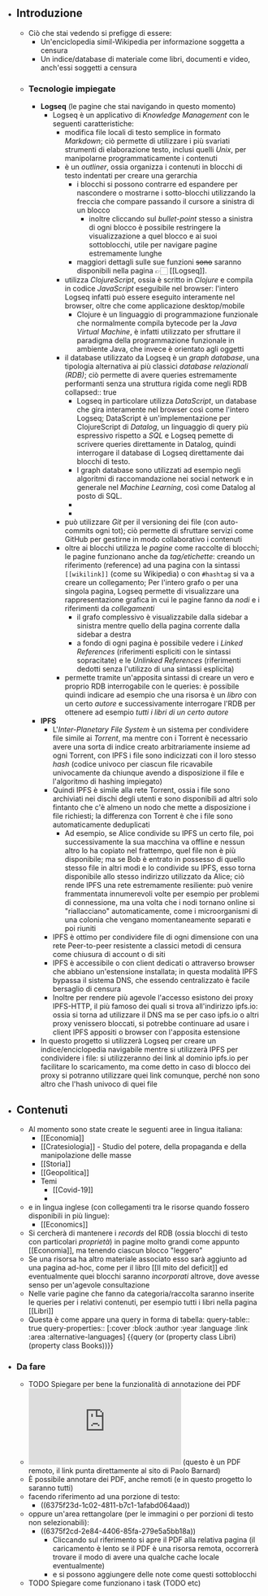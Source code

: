 - ## Introduzione
	- Ciò che stai vedendo si prefigge di essere:
		- Un'enciclopedia simil-Wikipedia per informazione soggetta a censura
		- Un indice/database di materiale come libri, documenti e video, anch'essi soggetti a censura
	- ### Tecnologie impiegate
		- **Logseq** (le pagine che stai navigando in questo momento)
			- Logseq è un applicativo di *Knowledge Management* con le seguenti caratteristiche:
				- modifica file locali di testo semplice in formato *Markdown*; ciò permette di utilizzare i più svariati strumenti di elaborazione testo, inclusi quelli *Unix*, per manipolarne programmaticamente i contenuti
				- è un *outliner*, ossia organizza i contenuti in blocchi di testo indentati per creare una gerarchia
					- i blocchi si possono contrarre ed espandere per nascondere o mostrarne i sotto-blocchi utilizzando la freccia che compare passando il cursore a sinistra di un blocco
						- inoltre cliccando sul *bullet-point* stesso a sinistra di ogni blocco è possibile restringere la visualizzazione a quel blocco e ai suoi sottoblocchi, utile per navigare pagine estremamente lunghe
					- maggiori dettagli sulle sue funzioni ~~sono~~ saranno disponibili nella pagina 👉🏻 [[Logseq]].
				- utilizza *ClojureScript*, ossia è scritto in *Clojure* e compila in codice *JavaScript* eseguibile nel browser: l'intero Logseq infatti può essere eseguito interamente nel browser, oltre che come applicazione desktop/mobile
					- Clojure è un linguaggio di programmazione funzionale che normalmente compila bytecode per la *Java Virtual Machine*, è infatti utilizzato per sfruttare il paradigma della programmazione funzionale in ambiente Java, che invece è orientato agli oggetti
				- il database utilizzato da Logseq è un *graph database*, una tipologia alternativa ai più classici *database relazionali (RDB)*; ciò permette di avere queries estremamente performanti senza una struttura rigida come negli RDB
				  collapsed:: true
					- Logseq in particolare utilizza *DataScript*, un database che gira interamente nel browser così come l'intero Logseq; DataScript è un'implementazione per ClojureScript di *Datalog*, un linguaggio di query più espressivo rispetto a *SQL* e Logseq pemette di scrivere queries direttamente in Datalog, quindi interrogare il database di Logseq direttamente dai blocchi di testo.
					- I graph database sono utilizzati ad esempio negli algoritmi di raccomandazione nei social network e in generale nel *Machine Learning*, così come Datalog al posto di SQL.
					-
					-
				- può utilizzare *Git* per il versioning dei file (con auto-commits ogni tot); ciò permette di sfruttare servizi come GitHub per gestirne in modo collaborativo i contenuti
				- oltre ai blocchi utilizza le *pagine* come raccolte di blocchi; le pagine funzionano anche da *tag/etichette*: creando un riferimento (reference) ad una pagina con la sintassi `[[wikilink]]` (come su Wikipedia) o con `#hashtag` si va a creare un collegamento; Per l'intero grafo o per una singola pagina, Logseq permette di visualizzare una rappresentazione grafica in cui le pagine fanno da *nodi* e i riferimenti da *collegamenti*
					- il grafo complessivo è visualizzabile dalla sidebar a sinistra mentre quello della pagina corrente dalla sidebar a destra
					- a fondo di ogni pagina è possibile vedere i *Linked References* (riferimenti espliciti con le sintassi sopracitate) e le *Unlinked References* (riferimenti dedotti senza l'utilizzo di una sintassi esplicita)
				- permette tramite un'apposita sintassi di creare un vero e proprio RDB interrogabile con le queries: è possibile quindi indicare ad esempio che una risorsa è un *libro* con un certo *autore* e successivamente interrogare l'RDB per ottenere ad esempio *tutti i libri di un certo autore*
		- **IPFS**
			- L'*Inter-Planetary File System* è un sistema per condividere file simile ai *Torrent*, ma mentre con i Torrent è necessario avere una sorta di indice creato arbitrariamente insieme ad ogni Torrent, con IPFS i file sono indicizzati con il loro stesso *hash* (codice univoco per ciascun file ricavabile univocamente da chiunque avendo a disposizione il file e l'algoritmo di hashing impiegato)
			- Quindi IPFS è simile alla rete Torrent, ossia i file sono archiviati nei dischi degli utenti e sono disponibili ad altri solo fintanto che c'è almeno un nodo che mette a disposizione i file richiesti; la differenza con Torrent è che i file sono automaticamente deduplicati
				- Ad esempio, se Alice condivide su IPFS un certo file, poi successivamente la sua macchina va offline e nessun altro lo ha copiato nel frattempo, quel file non è più disponibile; ma se Bob è entrato in possesso di quello stesso file in altri modi e lo condivide su IPFS, esso torna disponibile allo stesso indirizzo utilizzato da Alice; ciò rende IPFS una rete estremamente resiliente: può venire frammentata innumerevoli volte per esempio per problemi di connessione, ma una volta che i nodi tornano online si "riallacciano" automaticamente, come i microorganismi di una colonia che vengano momentaneamente separati e poi riuniti
			- IPFS è ottimo per condividere file di ogni dimensione con una rete Peer-to-peer resistente a classici metodi di censura come chiusura di account o di siti
			- IPFS è accessibile o con client dedicati o attraverso browser che abbiano un'estensione installata; in questa modalità IPFS bypassa il sistema DNS, che essendo centralizzato è facile bersaglio di censura
			- Inoltre per rendere più agevole l'accesso esistono dei proxy IPFS-HTTP, il più famoso dei quali si trova all'indirizzo ipfs.io: ossia si torna ad utilizzare il DNS ma se per caso ipfs.io o altri proxy venissero bloccati, si potrebbe continuare ad usare i client IPFS appositi o browser con l'apposita estensione
		- In questo progetto si utilizzerà Logseq per creare un indice/enciclopedia navigabile mentre si utilizzerà IPFS per condividere i file: si utilizzeranno dei link al dominio ipfs.io per facilitare lo scaricamento, ma come detto in caso di blocco dei proxy si potranno utilizzare quei link comunque, perché non sono altro che l'hash univoco di quei file
- ## Contenuti
	- Al momento sono state create le seguenti aree in lingua italiana:
		- [[Economia]]
		- [[Cratesiologia]] - Studio del potere, della propaganda e della manipolazione delle masse
		- [[Storia]]
		- [[Geopolitica]]
		- Temi
			- [[Covid-19]]
			-
	- e in lingua inglese (con collegamenti tra le risorse quando fossero disponibili in più lingue):
		- [[Economics]]
	- Si cercherà di mantenere i *records* del RDB (ossia blocchi di testo con particolari *proprietà*) in pagine molto grandi come appunto [[Economia]], ma tenendo ciascun blocco "leggero"
	- Se una risorsa ha altro materiale associato esso sarà aggiunto ad una pagina ad-hoc, come per il libro [[Il mito del deficit]] ed eventualmente quei blocchi saranno *incorporati* altrove, dove avesse senso per un'agevole consultazione
	- Nelle varie pagine che fanno da categoria/raccolta saranno inserite le queries per i relativi contenuti, per esempio tutti i libri nella pagina [[Libri]]
	- Questa è come appare una query in forma di tabella:
	  query-table:: true
	  query-properties:: [:cover :block :author :year :language :link :area :alternative-languages]
	  {{query (or (property class Libri) (property class Books))}}
- ### Da fare
	- TODO Spiegare per bene la funzionalità di annotazione dei PDF
	- ![Il più grande crimine](https://www.paolobarnard.info/docs/ilpiugrandecrimine2011.pdf) (questo è un PDF remoto, il link punta direttamente al sito di Paolo Barnard)
	- È possibile annotare dei PDF, anche remoti (e in questo progetto lo saranno tutti)
	- facendo riferimento ad una porzione di testo:
		- ((6375f23d-1c02-4811-b7c1-1afabd064aad))
	- oppure un'area rettangolare (per le immagini o per porzioni di testo non selezionabili):
		- ((6375f2cd-2e84-4406-85fa-279e5a5bb18a))
			- Cliccando sul riferimento si apre il PDF alla relativa pagina (il caricamento è lento se il PDF è una risorsa remota, occorrerà trovare il modo di avere una qualche cache locale eventualmente)
			- e si possono aggiungere delle note come questi sottoblocchi
	- TODO Spiegare come funzionano i task (TODO etc)